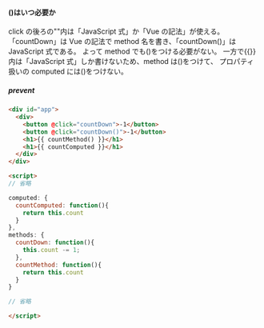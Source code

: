 #### ()はいつ必要か

click の後ろの""内は「JavaScript 式」か「Vue の記法」が使える。
「countDown」は Vue の記法で method 名を書き、「countDown()」は JavaScript 式である。
よって method でも()をつける必要がない。
一方で{{}}内は「JavaScript 式」しか書けないため、method は()をつけて、
プロパティ扱いの computed には()をつけない。

##### prevent

```HTML
<div id="app">
  <div>
    <button @click="countDown">-1</button>
    <button @click="countDown()">-1</button>
    <h1>{{ countMethod() }}</h1>
    <h1>{{ countComputed }}</h1>
  </div>
</div>

<script>
// 省略

computed: {
  countComputed: function(){
    return this.count
  }
},
methods: {
  countDown: function(){
    this.count -= 1;
  },
  countMethod: function(){
    return this.count
  }
}

// 省略

</script>
```

